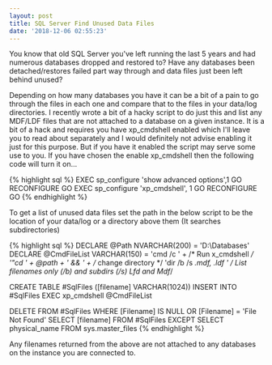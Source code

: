 ```yaml
---
layout: post
title: SQL Server Find Unused Data Files
date: '2018-12-06 02:55:23'
---
```

You know that old SQL Server you've left running the last 5 years and had numerous databases dropped and restored to? Have any databases been detached/restores failed part way through and data files just been left behind unused?

Depending on how many databases you have it can be a bit of a pain to go through the files in each one and compare that to the files in your data/log directories. I recently wrote a bit of a hacky script to do just this and list any MDF/LDF files that are not attached to a database on a given instance. It is a bit of a hack and requires you have xp_cmdshell enabled which I'll leave you to read about separately and I would definitely not advise enabling it just for this purpose. But if you have it enabled the script may serve some use to you. If you have chosen the enable xp_cmdshell then the following code will turn it on...

{% highlight sql %}
EXEC sp_configure 'show advanced options',1
GO
RECONFIGURE 
GO
EXEC sp_configure 'xp_cmdshell', 1
GO
RECONFIGURE
GO
{% endhighlight %}

To get a list of unused data files set the path in the below script to be the location of your data/log or a directory above them (It searches subdirectories) 

{% highlight sql %}
DECLARE @Path NVARCHAR(200) = 'D:\Databases\'
DECLARE @CmdFileList VARCHAR(150) = 
    'cmd  /c ' + /* Run x_cmdshell */
    '"cd ' + @path + ' && ' +  /* change directory */
    'dir /b /s *.mdf, *.ldf ' /* List filenames only (/b) and subdirs (/s)  Lfd and Mdf*/

CREATE TABLE #SqlFiles ([filename] VARCHAR(1024))
INSERT INTO #SqlFiles 
   EXEC xp_cmdshell @CmdFileList

DELETE FROM #SqlFiles WHERE [Filename] IS NULL OR [Filename] = 'File Not Found'
SELECT [filename] FROM #SqlFiles
EXCEPT
SELECT physical_name FROM sys.master_files
{% endhighlight %}

Any filenames returned from the above are not attached to any databases on the instance you are connected to.